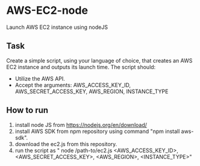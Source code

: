 # AWS-EC2-node
Launch AWS EC2 instance using nodeJS
## Task 
Create a simple script, using your language of choice, that creates an AWS EC2 instance and outputs its launch time. The script should:
* Utilize the AWS API.
* Accept the arguments: AWS_ACCESS_KEY_ID, AWS_SECRET_ACCESS_KEY, AWS_REGION, INSTANCE_TYPE

## How to run
1) install node JS from https://nodejs.org/en/download/
2) install AWS SDK from npm repository using command "npm install aws-sdk".
3) download the ec2.js from this repository.
4) run the script as " node /path-to/ec2.js <AWS_ACCESS_KEY_ID>, <AWS_SECRET_ACCESS_KEY>, <AWS_REGION>, <INSTANCE_TYPE>"
